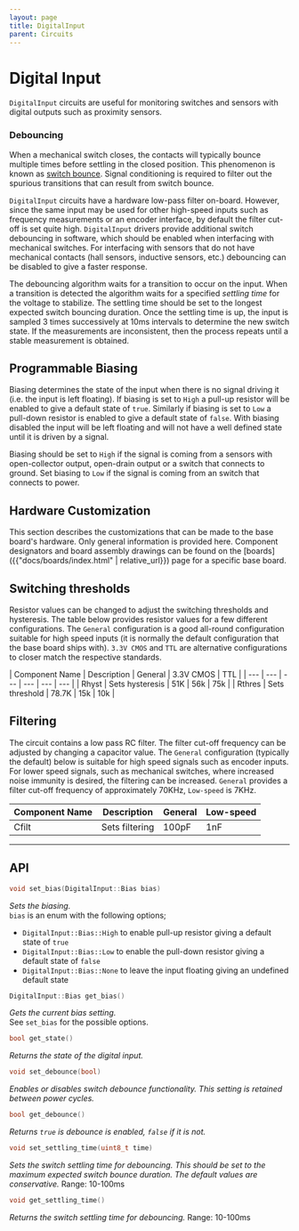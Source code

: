 ```yaml
---
layout: page
title: DigitalInput
parent: Circuits
---
```


# Digital Input

`DigitalInput` circuits are useful for monitoring switches and sensors with digital outputs such as proximity sensors.

### Debouncing
When a mechanical switch closes, the contacts will typically bounce multiple times before settling in the closed position. This phenomenon is known as [switch bounce](https://www.allaboutcircuits.com/technical-articles/switch-bounce-how-to-deal-with-it/). Signal conditioning is required to filter out the spurious transitions that can result from switch bounce. 

`DigitalInput` circuits have a hardware low-pass filter on-board. However, since the same input may be used for other high-speed inputs such as frequency measurements or an encoder interface, by default the filter cut-off is set quite high. `DigitalInput` drivers provide additional switch debouncing in software, which should be enabled when interfacing with mechanical switches. For interfacing with sensors that do not have mechanical contacts (hall sensors, inductive sensors, etc.) debouncing can be disabled to give a faster response.

The debouncing algorithm waits for a transition to occur on the input. When a transition is detected the algorithm waits for a specified *settling time* for the voltage to stabilize. The settling time should be set to the longest expected switch bouncing duration. Once the settling time is up, the input is sampled 3 times successively at 10ms intervals to determine the new switch state. If the measurements are inconsistent, then the process repeats until a stable measurement is obtained.

## Programmable Biasing 
Biasing determines the state of the input when there is no signal driving it (i.e. the input is left floating). If biasing is set to `High` a pull-up resistor will be enabled to give a default state of `true`. Similarly if biasing is set to `Low` a pull-down resistor is enabled to give a default state of `false`. With biasing disabled the input will be left floating and will not have a well defined state until it is driven by a signal. 

Biasing should be set to `High` if the signal is coming from a sensors with open-collector output, open-drain output or a switch that connects to ground. Set biasing to `Low` if the signal is coming from an switch that connects to power.

## Hardware Customization
This section describes the customizations that can be made to the base board's hardware. Only general information is provided here. Component designators and board assembly drawings can be found on the [boards]({{"docs/boards/index.html" | relative_url}}) page for a specific base board.

## Switching thresholds
Resistor values can be changed to adjust the switching thresholds and  hysteresis. The table below provides resistor values for a few different configurations. The `General` configuration is a good all-round configuration suitable for high speed inputs (it is normally the default configuration that the base board ships with). `3.3V CMOS` and `TTL` are alternative configurations to closer match the respective standards.

| Component Name | Description | General | 3.3V CMOS | TTL |
| --- | --- | --- | --- | --- | --- |
| Rhyst | Sets hysteresis | 51K | 56k | 75k | 
| Rthres | Sets threshold | 78.7K | 15k | 10k |

## Filtering
The circuit contains a low pass RC filter. The filter cut-off frequency can be adjusted by changing a capacitor value. The `General` configuration (typically the default) below is suitable for high speed signals such as encoder inputs. For lower speed signals, such as mechanical switches, where increased noise immunity is desired, the filtering can be increased. `General` provides a filter cut-off frequency of approximately 70KHz, `Low-speed` is 7KHz.

| Component Name | Description | General | Low-speed |
| --- | --- | --- | --- | 
| Cfilt | Sets filtering | 100pF | 1nF |

---

## API

``` cpp
void set_bias(DigitalInput::Bias bias)
```
*Sets the biasing.*  
`bias` is an enum with the following options;  
* `DigitalInput::Bias::High` to enable pull-up resistor giving a default state of `true`
* `DigitalInput::Bias::Low` to enable the pull-down resistor giving a default state of `false`
* `DigitalInput::Bias::None` to leave the input floating giving an undefined default state

```cpp
DigitalInput::Bias get_bias()
```
*Gets the current bias setting.*  
See `set_bias` for the possible options.

``` cpp
bool get_state()
```
*Returns the state of the digital input.*

``` cpp
void set_debounce(bool)
```
*Enables or disables switch debounce functionality. This setting is retained between power cycles.*

``` cpp
bool get_debounce()
```
*Returns `true` is debounce is enabled, `false` if it is not.*

``` cpp
void set_settling_time(uint8_t time)
```
*Sets the switch settling time for debouncing. This should be set to the maximum expected switch bounce duration. The default values are conservative.*
Range: 10-100ms

``` cpp
void get_settling_time()
```
*Returns the switch settling time for debouncing.* 
Range: 10-100ms